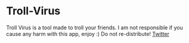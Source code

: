 # Troll-Virus
Troll Virus is a tool made to troll your friends. I am not responsible if you cause any harm with this app, enjoy :)
Do not re-distribute!
<a href="twitter.com/mincarve">Twitter</a>
